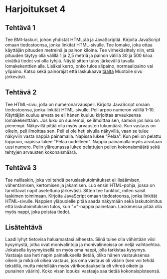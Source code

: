 # Harjoitukset 4

## Tehtävä 1

Tee BMI-laskuri, johon yhdistät HTML:ää ja JavaScriptiä. Kirjoita JavaScript omaan tiedostoonsa, jonka linkität HTML-sivulle. Tee lomake, joka ottaa käyttäjän pituuden metreinä ja painon kiloina. Tee virhekäsittely niin, että pituuden täytyy olla välillä 1 ja 2,5 metriä ja painon välillä 30 ja 500 kiloa eivätkä tiedot voi olla tyhjiä. Näytä sitten tulos järkevällä tavalla lomakekenttien alla. Lisäksi kerro, onko tulos alipaino, normaalipaino vai ylipaino. Katso sekä painorajat että laskukaava [täältä](https://www.terveyskirjasto.fi/dlk01001)<base target="_blank"> Muotoile sivu järkevästi.

## Tehtävä 2

Tee HTML-sivu, jolla on numeronarvauspeli. Kirjoita JavaScript omaan tiedostoonsa, jonka linkität HTML-sivulle. Peli arpoo numeron välillä 1-10. Käyttäjän kuuluu arvata se eli hänen kuuluu kirjoittaa arvauksensa lomakekenttään. Jos luku on suurempi, se ilmoittaa sen, samoin jos luku on pienempi. Näkyvillä pitää olla myös arvausten lukumäärä. Kun vastaus on oikein, peli ilmoittaa sen. Peli ei ole heti sivulla näkyvillä, vaan se tulee näkyviin vasta nappia painamalla. Napissa lukee "Pelaa". Kun peli on pelattu loppuun, napissa lukee "Pelaa uudelleen". Nappia painamalla myös arvotaan uusi numero. Pelin yläreunassa lukee pelattujen pelien kokonaismäärä sekä tehtyjen arvausten kokonaismäärä.

## Tehtävä 3

Tee nelilaskin, joka voi tehdä peruslaskutoimitukset eli lisäämisen, vähentämisen, kertomisen ja jakamisen. Luo ensin HTML-pohja, jossa on tarvittavat napit aseteltuna järkevästi. Sitten tee funktiot, miten saisit laskimen toimimaan. Kirjoita JavaScript omaan tiedostoonsa, jonka linkität HTML-sivulle. Nappien yläpuolelle pitää saada näkymään sekä laskutoimitus että laskutoimituksen tulos, kun "="-nappia painetaan. Laskimessa pitää olla myös nappi, joka poistaa tiedot.

## Lisätehtävä

Laadi lyhyt tietovisa haluamastasi aiheesta. Siinä tulee olla vähintään viisi kysymystä, jotka ovat monivalintoja ja monivalinnoissa on neljä vaihtoehtoa. Jokaisella kysymyksellä on myös oma nappi, jolla tarkistaa kysymys. Vastaaja saa heti napin painalluksella tietää, oliko hänen vastauksensa oikein ja mikä oli oikea vastaus, jos oma vastaus oli väärin (sen voi tehdä tekstillä, mutta mielellään myös värikoodauksella eli vihreä oikein ja punainen väärin). Koko visan lopuksi vastaaja saa tietää kokonaispisteensä. 